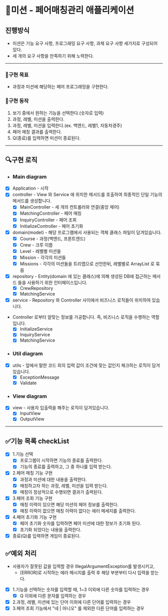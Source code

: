 # 🚀미션 - 페어매칭관리 애플리케이션

## 진행방식

- 미션은 기능 요구 사항, 프로그래밍 요구 사항, 과제 요구 사항 세가지로 구성되어 있다.
- 세 개의 요구 사항을 만족하기 위해 노력한다.

---

### 💙구현 목표

- 과정과 미션에 해당하는 페어 프로그래밍을 구현한다.

### 📜구현 동작

1. 보기 중에서 원하는 기능을 선택한다.(숫자로 입력)
2. 과정, 레벨, 미션을 출력한다.
3. 과정, 레벨, 미션을 입력한다.(ex. 백엔드, 레벨1, 자동차경주)
4. 페어 매칭 결과를 출력한다.
5. Q(종료)를 입력하면 미션이 종료된다.

---

## 🔍구현 로직

- ### Main diagram

- [x] Application - 시작
- [x] controller - View 와 Service 에 위치한 메서드를 호출하여 최종적인 단일 기능의 메서드를 생성합니다.
  - [x] MainController - 세 개의 컨트롤러와 연결(중앙 제어)
  - [x] MatchingController - 페어 매칭
  - [x] InquiryController - 페어 조회
  - [x] InitializeController - 페어 초기화

- [x] domain(model) - 해당 프로그램에서 사용되는 객체 클래스 파일이 담겨있습니다.
  - [x] Course - 과정(백엔드, 프론트엔드)
  - [x] Crew - 크루 이름
  - [x] Level - 레벨별 미션들
  - [x] Mission - 각각의 미션들
  - [x] Missions - 각각의 미션들을 트리맵으로 선언한뒤, 레벨별로 ArrayList 로 묶음

- [x] repository - Entity(domain 에 있는 클래스)에 의해 생성된 DB에 접근하는 메서드 들을 사용하기 위한 인터페이스입니다.
  - [x] CrewRepository
  - [x] MatchingService

- [x] service - Repository 와 Controller 사이에서 비즈니스 로직들이 위치하여 있습니다.
- Controller 로부터 알맞는 정보를 가공합니다. 즉, 비즈니스 로직을 수행하는 역할입니다.
  - [x] InitializeService
  - [x] InquiryService
  - [x] MatchingService

- ### Util diagram

- [x] utils - 앞에서 말한 코드 외의 입력 값이 조건에 맞는 값인지 체크하는 로직이 담겨있습니다.
  - [x] ExceptionMessage
  - [x] Validate

- ### View diagram

- [x] view - 사용자 입출력을 해주는 로직이 담겨있습니다.
  - [x] InputView
  - [x] OutputView

---

## ✅기능 목록 checkList

- [x] 1.기능 선택
  - [x] 프로그램이 시작하면 기능의 종료를 출력한다.
  - [x] 기능의 종료를 출력하고, 그 중 하나를 입력 받는다.
- [x] 2.페어 매칭 기능 구현
  - [x] 과정과 미션에 대한 내용을 출력한다.
  - [x] 매칭하고자 하는 과정, 레벨, 미션을 입력 받는다.
  - [x] 매칭이 정상적으로 수행되면 결과가 출력된다.
- [x] 3.페어 조회 기능 구현
  - [x] 매칭 이력이 있으면 해당 미션의 페어 정보를 출력한다.
  - [x] 매칭 이력이 없으면 매칭 이력이 없다는 에러 메세지를 출력한다.
- [x] 4.페어 초기화 기능 구현
  - [x] 페어 초기화 숫자를 입력하면 페어 미션에 대한 정보가 초기화 된다.
  - [x] 초기화 되었다는 내용을 출력한다.
- [x] 종료(Q)를 입력하면 게임이 종료된다.

## ✅예외 처리

- 사용자가 잘못된 값을 입력할 경우 IllegalArgumentException를 발생시키고,
  - [ERROR]로 시작하는 에러 메시지를 출력 후 해당 부분부터 다시 입력을 받는다.
- [x] 1.기능을 선택하는 숫자를 입력할 때, 1~3 이외에 다른 숫자를 입력하는 경우
  - [x] Q 이외에 다른 문자를 입력하는 경우
- [x] 2.과정, 레벨, 미션에 있는 단어 이외에 다른 단어를 입력하는 경우
- [x] 3.페어 조회 기능에서 "네 | 아니오" 를 제외한 다른 단어를 입력하는 경우